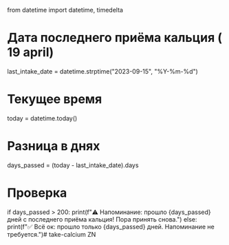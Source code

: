 from datetime import datetime, timedelta
# Дата последнего приёма кальция ( 19 april)
last_intake_date = datetime.strptime("2023-09-15", "%Y-%m-%d")

# Текущее время
today = datetime.today()
# Разница в днях
days_passed = (today - last_intake_date).days
# Проверка
if days_passed > 200:
    print(f"⚠️ Напоминание: прошло {days_passed} дней с последнего приёма кальция! Пора принять снова.")
else:
    print(f"✅ Всё ок: прошло только {days_passed} дней. Напоминание не требуется.")# take-calcium
    ZN
